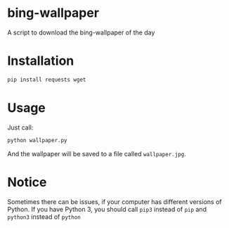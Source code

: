 # bing-wallpaper
A script to download the bing-wallpaper of the day

# Installation
``` Python
pip install requests wget
``` 
# Usage
Just call:
``` Python
python wallpaper.py
```
And the wallpaper will be saved to a file called `wallpaper.jpg`.

# Notice
Sometimes there can be issues, if your computer has different versions of Python. If you have Python 3, you should call `pip3` instead of `pip` and `python3` instead of `python`
